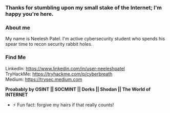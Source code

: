 ###  Thanks for stumbling upon my small stake of the Internet; I'm happy you're here.

### About me

My name is Neelesh Patel. I'm active cybersecurity student who spends his spear time to recon security rabbit holes.

### Find Me

   LinkedIn: https://www.linkedin.com/in/user-neeleshpatel <br>
   TryHackMe: https://tryhackme.com/p/cyberbreath <br>
   Medium: https://trysec.medium.com <br>
   
   **Proabably by OSINT || SOCMINT || Dorks || Shodan || The World of INTERNET**
    

- ⚡ Fun fact: forgive my hairs if that really counts!
